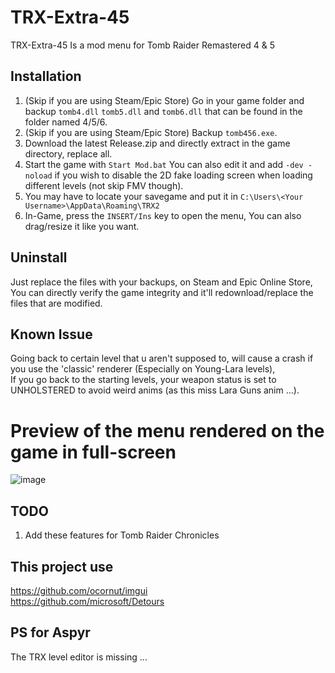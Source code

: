 # TRX-Extra-45
TRX-Extra-45 Is a mod menu for Tomb Raider Remastered 4 & 5

## Installation
1. (Skip if you are using Steam/Epic Store) Go in your game folder and backup `tomb4.dll` `tomb5.dll` and `tomb6.dll` that can be found in the folder named 4/5/6.
2. (Skip if you are using Steam/Epic Store) Backup `tomb456.exe`.
3. Download the latest Release.zip and directly extract in the game directory, replace all.
4. Start the game with `Start Mod.bat` You can also edit it and add `-dev -noload` if you wish to disable the 2D fake loading screen when loading different levels (not skip FMV though).
5. You may have to locate your savegame and put it in `C:\Users\<Your Username>\AppData\Roaming\TRX2`
6. In-Game, press the `INSERT/Ins` key to open the menu, You can also drag/resize it like you want.

## Uninstall
Just replace the files with your backups, on Steam and Epic Online Store, You can directly verify the game integrity and it'll redownload/replace the files that are modified.


## Known Issue
Going back to certain level that u aren't supposed to, will cause a crash if you use the 'classic' renderer (Especially on Young-Lara levels),<br>
If you go back to the starting levels, your weapon status is set to UNHOLSTERED to avoid weird anims (as this miss Lara Guns anim ...).<br>

# Preview of the menu rendered on the game in full-screen
![image](https://github.com/user-attachments/assets/cd539b22-21f3-4e0a-90fe-c4f4179bf39f)


## TODO
1. Add these features for Tomb Raider Chronicles

## This project use
https://github.com/ocornut/imgui<br>
https://github.com/microsoft/Detours

## PS for Aspyr
The TRX level editor is missing ...
